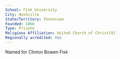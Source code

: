 ```yaml
---
School: Fisk University
City: Nashville
State/Territory: Tennessee
Founded: 1866
Type: Private
Religious Affiliation: United Church of Christ[9]
Regionally acredited: Yes
---
```

Named for Clinton Bowen Fisk